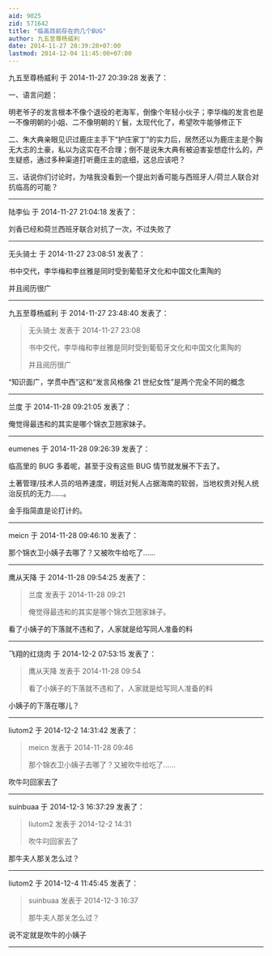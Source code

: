 ```yaml
---
aid: 9025
zid: 571642
title: "临高目前存在的几个BUG"
author: 九五至尊杨威利
date: 2014-11-27 20:39:28+07:00
lastmod: 2014-12-04 11:45:00+07:00
---
```


九五至尊杨威利 于 2014-11-27 20:39:28 发表了：

一、语言问题：

明老爷子的发言根本不像个退役的老海军，倒像个年轻小伙子；李华梅的发言也是一不像明朝的小姐、二不像明朝的丫鬟，太现代化了，希望吹牛能够修正下

二、朱大典亲眼见识过鹿庄主手下“护庄家丁”的实力后，居然还以为鹿庄主是个胸无大志的土豪，私以为这实在不合理；倒不是说朱大典有被迫害妄想症什么的，产生疑惑，通过多种渠道打听鹿庄主的底细，这总应该吧？

三、话说你们讨论时，为啥我没看到一个提出刘香可能与西班牙人/荷兰人联合对抗临高的可能？

---

陆李仙 于 2014-11-27 21:04:18 发表了：

刘香已经和荷兰西班牙联合对抗了一次，不过失败了

---

无头骑士 于 2014-11-27 23:08:51 发表了：

书中交代，李华梅和李丝雅是同时受到葡萄牙文化和中国文化熏陶的

并且阅历很广

---

九五至尊杨威利 于 2014-11-27 23:48:40 发表了：

> 无头骑士 发表于 2014-11-27 23:08
>
> 书中交代，李华梅和李丝雅是同时受到葡萄牙文化和中国文化熏陶的
>
> 并且阅历很广

“知识面广，学贯中西”这和“发言风格像 21 世纪女性”是两个完全不同的概念

---

兰度 于 2014-11-28 09:21:05 发表了：

俺觉得最违和的其实是哪个锦衣卫翘家妹子。

---

eumenes 于 2014-11-28 09:26:39 发表了：

临高里的 BUG 多着呢，甚至于没有这些 BUG 情节就发展不下去了。

土著管理/技术人员的培养速度，明廷对髡人占据海南的软弱，当地权贵对髡人统治反抗的无力……。

金手指简直是论打计的。

---

meicn 于 2014-11-28 09:46:10 发表了：

那个锦衣卫小姨子去哪了？又被吹牛给吃了……

---

鹰从天降 于 2014-11-28 09:54:25 发表了：

> 兰度 发表于 2014-11-28 09:21
>
> 俺觉得最违和的其实是哪个锦衣卫翘家妹子。

看了小姨子的下落就不违和了，人家就是给写同人准备的料

---

飞翔的红烧肉 于 2014-12-2 07:53:15 发表了：

> 鹰从天降 发表于 2014-11-28 09:54
>
> 看了小姨子的下落就不违和了，人家就是给写同人准备的料

小姨子的下落在哪儿？

---

liutom2 于 2014-12-2 14:31:42 发表了：

> meicn 发表于 2014-11-28 09:46
>
> 那个锦衣卫小姨子去哪了？又被吹牛给吃了……

吹牛叼回家去了

---

suinbuaa 于 2014-12-3 16:37:29 发表了：

> liutom2 发表于 2014-12-2 14:31
>
> 吹牛叼回家去了

那牛夫人那关怎么过？

---

liutom2 于 2014-12-4 11:45:45 发表了：

> suinbuaa 发表于 2014-12-3 16:37
>
> 那牛夫人那关怎么过？

说不定就是吹牛的小姨子

---
